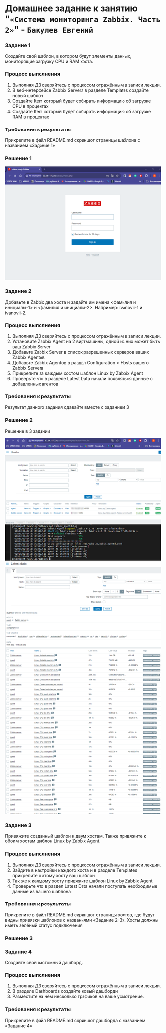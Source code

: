 # Домашнее задание к занятию "`«Система мониторинга Zabbix. Часть 2»`" - `Бакулев Евгений`

### Задание 1
Создайте свой шаблон, в котором будут элементы данных, мониторящие загрузку CPU и RAM хоста.
### Процесс выполнения
1. Выполняя ДЗ сверяйтесь с процессом отражённым в записи лекции.
2. В веб-интерфейсе Zabbix Servera в разделе Templates создайте новый шаблон
3. Создайте Item который будет собирать информацию об загрузке CPU в процентах
4. Создайте Item который будет собирать информацию об загрузке RAM в процентах
### Требования к результаты
Прикрепите в файл README.md скриншот страницы шаблона с названием «Задание 1»

### Решение 1

![Скрин](https://github.com/garrkiss/hw-02/blob/main/img/%D0%A1%D0%BA%D1%80%D0%B8%D0%BD%D1%88%D0%BE%D1%82%2018.04.24_20.05.24.png)


### Задание 2
Добавьте в Zabbix два хоста и задайте им имена <фамилия и инициалы-1> и <фамилия и инициалы-2>. Например: ivanovii-1 и ivanovii-2.
### Процесс выполнения
1. Выполняя ДЗ сверяйтесь с процессом отражённым в записи лекции.
2. Установите Zabbix Agent на 2 виртмашины, одной из них может быть ваш Zabbix Server
3. Добавьте Zabbix Server в список разрешенных серверов ваших Zabbix Agentов
4. Добавьте Zabbix Agentов в раздел Configuration > Hosts вашего Zabbix Servera
5. Прикрепите за каждым хостом шаблон Linux by Zabbix Agent
6. Проверьте что в разделе Latest Data начали появляться данные с добавленных агентов
### Требования к результаты
Результат данного задания сдавайте вместе с заданием 3

### Решение 2
Решение в 3 задании


![Скрин](https://github.com/garrkiss/hw-02/blob/main/img/image.png)
![Скрин](https://github.com/garrkiss/hw-02/blob/main/img/%D0%A1%D0%BA%D1%80%D0%B8%D0%BD%D1%88%D0%BE%D1%82%2018.04.24_20.34.01.png)
![Скрин](https://github.com/garrkiss/hw-02/blob/main/img/%D0%A1%D0%BA%D1%80%D0%B8%D0%BD%D1%88%D0%BE%D1%82%2018.04.24_20.36.58.png)

### Задание 3
Привяжите созданный шаблон к двум хостам. Также привяжите к обоим хостам шаблон Linux by Zabbix Agent.
### Процесс выполнения
1. Выполняя ДЗ сверяйтесь с процессом отражённым в записи лекции.
2. Зайдите в настройки каждого хоста и в разделе Templates прикрепите к этому хосту ваш шаблон
3. Так же к каждому хосту привяжите шаблон Linux by Zabbix Agent
4. Проверьте что в раздел Latest Data начали поступать необходимые данные из вашего шаблона
### Требования к результаты
Прикрепите в файл README.md скриншот страницы хостов, где будут видны привязки шаблонов с названиями «Задание 2-3». Хосты должны иметь зелёный статус подключения

### Решение 3


### Задание 4
Создайте свой кастомный дашборд.
### Процесс выполнения
1. Выполняя ДЗ сверяйтесь с процессом отражённым в записи лекции.
2. В разделе Dashboards создайте новый дашбордн
3. Разместите на нём несколько графиков на ваше усмотрение.


### Требования к результаты
Прикрепите в файл README.md скриншот дашборда с названием «Задание 4»

